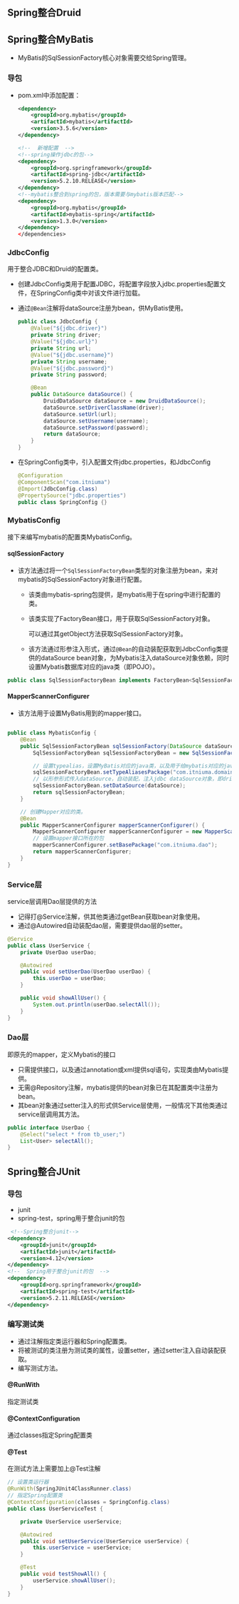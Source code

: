## Spring整合Druid

## Spring整合MyBatis

* MyBatis的SqlSessionFactory核心对象需要交给Spring管理。

### 导包

* pom.xml中添加配置：

  ```xml
  <dependency>
      <groupId>org.mybatis</groupId>
      <artifactId>mybatis</artifactId>
      <version>3.5.6</version>
  </dependency>
  
  <!--  新增配置  -->
  <!--spring操作jdbc的包-->
  <dependency>
      <groupId>org.springframework</groupId>
      <artifactId>spring-jdbc</artifactId>
      <version>5.2.10.RELEASE</version>
  </dependency>
  <!--mybatis整合到spring的包，版本需要与mybatis版本匹配-->
  <dependency>
      <groupId>org.mybatis</groupId>
      <artifactId>mybatis-spring</artifactId>
      <version>1.3.0</version>
  </dependency>
  </dependencies>
  ```

### JdbcConfig

用于整合JDBC和Druid的配置类。

* 创建JdbcConfig类用于配置JDBC，将配置字段放入jdbc.properties配置文件，在SpringConfig类中对该文件进行加载。

* 通过`@Bean`注解将dataSource注册为bean，供MyBatis使用。

  ```java
  public class JdbcConfig {
      @Value("${jdbc.driver}")
      private String driver;
      @Value("${jdbc.url}")
      private String url;
      @Value("${jdbc.username}")
      private String username;
      @Value("${jdbc.password}")
      private String password;
  
      @Bean
      public DataSource dataSource() {
          DruidDataSource dataSource = new DruidDataSource();
          dataSource.setDriverClassName(driver);
          dataSource.setUrl(url);
          dataSource.setUsername(username);
          dataSource.setPassword(password);
          return dataSource;
      }
  }
  ```

* 在SpringConfig类中，引入配置文件jdbc.properties，和JdbcConfig

  ```java
  @Configuration
  @ComponentScan("com.itniuma")
  @Import(JdbcConfig.class)
  @PropertySource("jdbc.properties")
  public class SpringConfig {}
  ```

### MybatisConfig

接下来编写mybatis的配置类MybatisConfig。

#### sqlSessionFactory

* 该方法通过将一个`SqlSessionFactoryBean`类型的对象注册为bean，来对mybatis的SqlSessionFactory对象进行配置。

  * 该类由mybatis-spring包提供，是mybatis用于在spring中进行配置的类。


  * 该类实现了FactoryBean接口，用于获取SqlSessionFactory对象。

    可以通过其getObject方法获取SqlSessionFactory对象。

  * 该方法通过形参注入形式，通过`@Bean`的自动装配获取到JdbcConfig类提供的dataSource bean对象，为Mybatis注入dataSource对象依赖，同时设置Mybatis数据库对应的java类（即POJO）。


```java
public class SqlSessionFactoryBean implements FactoryBean<SqlSessionFactory>,...
```

#### MapperScannerConfigurer

* 该方法用于设置MyBatis用到的mapper接口。

```java

public class MybatisConfig {
    @Bean
    public SqlSessionFactoryBean sqlSessionFactory(DataSource dataSource) {
        SqlSessionFactoryBean sqlSessionFactoryBean = new SqlSessionFactoryBean();

        // 设置typealias，设置MyBatis对应的java类，以及用于给mybatis对应的java类起别名的。
        sqlSessionFactoryBean.setTypeAliasesPackage("com.itniuma.domain");
        // 以形参形式传入dataSource，自动装配，注入jdbc dataSource对象，即driver, url, username, password。
        sqlSessionFactoryBean.setDataSource(dataSource);
        return sqlSessionFactoryBean;
    }

    // 创建Mapper对应的类。
    @Bean
    public MapperScannerConfigurer mapperScannerConfigurer() {
        MapperScannerConfigurer mapperScannerConfigurer = new MapperScannerConfigurer();
        // 设置mapper接口所在的包
        mapperScannerConfigurer.setBasePackage("com.itniuma.dao");
        return mapperScannerConfigurer;
    }
}
```

### Service层

service层调用Dao层提供的方法

* 记得打@Service注解，供其他类通过getBean获取bean对象使用。
* 通过@Autowired自动装配dao层，需要提供dao层的setter。

```java
@Service
public class UserService {
    private UserDao userDao;

    @Autowired
    public void setUserDao(UserDao userDao) {
        this.userDao = userDao;
    }

    public void showAllUser() {
        System.out.println(userDao.selectAll());
    }
}
```

### Dao层

即原先的mapper，定义Mybatis的接口

* 只需提供接口，以及通过annotation或xml提供sql语句，实现类由Mybatis提供。
* 无需@Repository注解，mybatis提供的bean对象已在其配置类中注册为bean。
* 其bean对象通过setter注入的形式供Service层使用，一般情况下其他类通过service层调用其方法。

```java
public interface UserDao {
    @Select("select * from tb_user;")
    List<User> selectAll();
}
```

## Spring整合JUnit

### 导包

* junit
* spring-test，spring用于整合junit的包

```xml
 <!--Spring整合junit-->
<dependency>
    <groupId>junit</groupId>
    <artifactId>junit</artifactId>
    <version>4.12</version>
</dependency>
<!--  Spring用于整合junit的包  -->
<dependency>
    <groupId>org.springframework</groupId>
    <artifactId>spring-test</artifactId>
    <version>5.2.11.RELEASE</version>
</dependency>
```

### 编写测试类

* 通过注解指定类运行器和Spring配置类。
* 将被测试的类注册为测试类的属性，设置setter，通过setter注入自动装配获取。
* 编写测试方法。

#### @RunWith

指定测试类

#### @ContextConfiguration

通过classes指定Spring配置类

#### @Test

在测试方法上需要加上@Test注解

```java
// 设置类运行器
@RunWith(SpringJUnit4ClassRunner.class)
// 指定Spring配置类
@ContextConfiguration(classes = SpringConfig.class)
public class UserServiceTest {

    private UserService userService;

    @Autowired
    public void setUserService(UserService userService) {
        this.userService = userService;
    }

    @Test
    public void testShowAll() {
        userService.showAllUser();
    }
}
```

